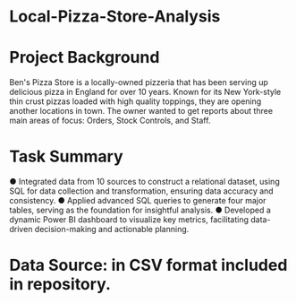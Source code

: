 # Local-Pizza-Store-Analysis
# Project Background
Ben's Pizza Store is a locally-owned pizzeria that has been serving up delicious pizza in England for over 10 years. Known for its New York-style thin crust pizzas loaded with high quality toppings, they are opening another locations in town. The owner wanted to get reports about three main areas of focus: Orders, Stock Controls, and Staff.

# Task Summary
● Integrated data from 10 sources to construct a relational dataset, using SQL for data collection and transformation, ensuring data accuracy and consistency.
● Applied advanced SQL queries to generate four major tables, serving as the foundation for insightful analysis.
● Developed a dynamic Power BI dashboard to visualize key metrics, facilitating data-driven decision-making and actionable planning.

# Data Source: in CSV format included in repository.
